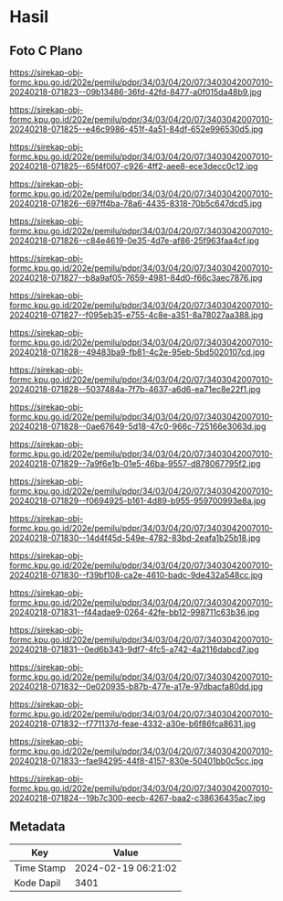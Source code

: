 # Hasil

## Foto C Plano

https://sirekap-obj-formc.kpu.go.id/202e/pemilu/pdpr/34/03/04/20/07/3403042007010-20240218-071823--09b13486-36fd-42fd-8477-a0f015da48b9.jpg

https://sirekap-obj-formc.kpu.go.id/202e/pemilu/pdpr/34/03/04/20/07/3403042007010-20240218-071825--e46c9986-451f-4a51-84df-652e996530d5.jpg

https://sirekap-obj-formc.kpu.go.id/202e/pemilu/pdpr/34/03/04/20/07/3403042007010-20240218-071825--65f4f007-c926-4ff2-aee8-ece3decc0c12.jpg

https://sirekap-obj-formc.kpu.go.id/202e/pemilu/pdpr/34/03/04/20/07/3403042007010-20240218-071826--697ff4ba-78a6-4435-8318-70b5c647dcd5.jpg

https://sirekap-obj-formc.kpu.go.id/202e/pemilu/pdpr/34/03/04/20/07/3403042007010-20240218-071826--c84e4619-0e35-4d7e-af86-25f963faa4cf.jpg

https://sirekap-obj-formc.kpu.go.id/202e/pemilu/pdpr/34/03/04/20/07/3403042007010-20240218-071827--b8a9af05-7659-4981-84d0-f66c3aec7876.jpg

https://sirekap-obj-formc.kpu.go.id/202e/pemilu/pdpr/34/03/04/20/07/3403042007010-20240218-071827--f095eb35-e755-4c8e-a351-8a78027aa388.jpg

https://sirekap-obj-formc.kpu.go.id/202e/pemilu/pdpr/34/03/04/20/07/3403042007010-20240218-071828--49483ba9-fb81-4c2e-95eb-5bd5020107cd.jpg

https://sirekap-obj-formc.kpu.go.id/202e/pemilu/pdpr/34/03/04/20/07/3403042007010-20240218-071828--5037484a-7f7b-4637-a6d6-ea71ec8e22f1.jpg

https://sirekap-obj-formc.kpu.go.id/202e/pemilu/pdpr/34/03/04/20/07/3403042007010-20240218-071828--0ae67649-5d18-47c0-966c-725166e3063d.jpg

https://sirekap-obj-formc.kpu.go.id/202e/pemilu/pdpr/34/03/04/20/07/3403042007010-20240218-071829--7a9f6e1b-01e5-46ba-9557-d878067795f2.jpg

https://sirekap-obj-formc.kpu.go.id/202e/pemilu/pdpr/34/03/04/20/07/3403042007010-20240218-071829--f0694925-b161-4d89-b955-959700993e8a.jpg

https://sirekap-obj-formc.kpu.go.id/202e/pemilu/pdpr/34/03/04/20/07/3403042007010-20240218-071830--14d4f45d-549e-4782-83bd-2eafa1b25b18.jpg

https://sirekap-obj-formc.kpu.go.id/202e/pemilu/pdpr/34/03/04/20/07/3403042007010-20240218-071830--f39bf108-ca2e-4610-badc-9de432a548cc.jpg

https://sirekap-obj-formc.kpu.go.id/202e/pemilu/pdpr/34/03/04/20/07/3403042007010-20240218-071831--f44adae9-0264-42fe-bb12-998711c63b36.jpg

https://sirekap-obj-formc.kpu.go.id/202e/pemilu/pdpr/34/03/04/20/07/3403042007010-20240218-071831--0ed6b343-9df7-4fc5-a742-4a2116dabcd7.jpg

https://sirekap-obj-formc.kpu.go.id/202e/pemilu/pdpr/34/03/04/20/07/3403042007010-20240218-071832--0e020935-b87b-477e-a17e-97dbacfa80dd.jpg

https://sirekap-obj-formc.kpu.go.id/202e/pemilu/pdpr/34/03/04/20/07/3403042007010-20240218-071832--f771137d-feae-4332-a30e-b6f86fca8631.jpg

https://sirekap-obj-formc.kpu.go.id/202e/pemilu/pdpr/34/03/04/20/07/3403042007010-20240218-071833--fae94295-44f8-4157-830e-50401bb0c5cc.jpg

https://sirekap-obj-formc.kpu.go.id/202e/pemilu/pdpr/34/03/04/20/07/3403042007010-20240218-071824--19b7c300-eecb-4267-baa2-c38636435ac7.jpg


## Metadata

| Key        | Value               |
| ---------- | ------------------- |
| Time Stamp | 2024-02-19 06:21:02 |
| Kode Dapil | 3401                |



